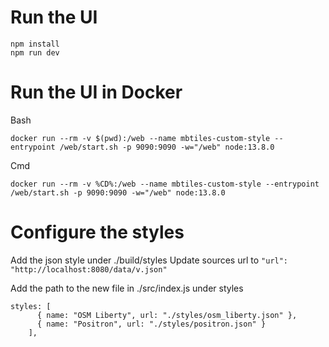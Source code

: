 # Run the UI

```
npm install
npm run dev
```

# Run the UI in Docker

Bash

```
docker run --rm -v $(pwd):/web --name mbtiles-custom-style --entrypoint /web/start.sh -p 9090:9090 -w="/web" node:13.8.0
```

Cmd

```
docker run --rm -v %CD%:/web --name mbtiles-custom-style --entrypoint /web/start.sh -p 9090:9090 -w="/web" node:13.8.0
```

# Configure the styles

Add the json style under ./build/styles
Update sources url to
`"url": "http://localhost:8080/data/v.json"`

Add the path to the new file in ./src/index.js under styles

```
styles: [
      { name: "OSM Liberty", url: "./styles/osm_liberty.json" },
      { name: "Positron", url: "./styles/positron.json" }
    ],
```
